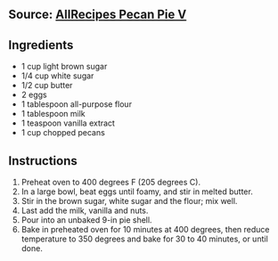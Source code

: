 ## Source: [AllRecipes Pecan Pie V](https://www.allrecipes.com/recipe/22544/pecan-pie-v/?event8=1&prop24=SR_Thumb&e11=pecan%20pie&e8=Quick%20Search&event10=1&e7=Recipe)

## Ingredients

* 1 cup light brown sugar
* 1/4 cup white sugar
* 1/2 cup butter
* 2 eggs
* 1 tablespoon all-purpose flour
* 1 tablespoon milk
* 1 teaspoon vanilla extract
* 1 cup chopped pecans

## Instructions

1. Preheat oven to 400 degrees F (205 degrees C).
1. In a large bowl, beat eggs until foamy, and stir in melted butter. 
1. Stir in the brown sugar, white sugar and the flour; mix well. 
1. Last add the milk, vanilla and nuts.
1. Pour into an unbaked 9-in pie shell. 
1. Bake in preheated oven for 10 minutes at 400 degrees, then reduce temperature to 350 degrees and bake for 30 to 40 minutes, or until done.
